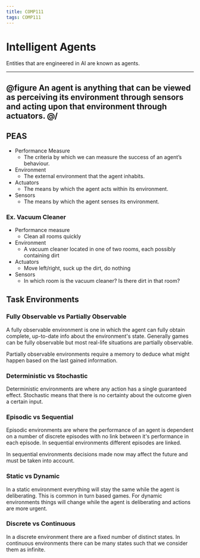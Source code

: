 ```yaml
---
title: COMP111
tags: COMP111
---
```

# Intelligent Agents
Entities that are engineered in AI are known as agents. 

---
@figure
An agent is anything that can be viewed as perceiving its environment through sensors and acting upon that environment through actuators.
@/
---

## PEAS
* Performance Measure
	* The criteria by which we can measure the success of an agent’s behaviour.
* Environment
	* The external environment that the agent inhabits.
* Actuators
	* The means by which the agent acts within its environment.
* Sensors
	* The means by which the agent senses its environment.
	
### Ex. Vacuum Cleaner 
* Performance measure
	* Clean all rooms quickly
* Environment
	* A vacuum cleaner located in one of two rooms, each possibly containing dirt
* Actuators
	* Move left/right, suck up the dirt, do nothing
* Sensors
	* In which room is the vacuum cleaner? Is there dirt in that room?

## Task Environments
### Fully Observable vs Partially Observable
A fully observable environment is one in which the agent can fully obtain complete, up-to-date info about the environment's state. Generally games can be fully observable but most real-life situations are partially observable.

Partially observable environments require a memory to deduce what might happen based on the last gained information.

### Deterministic vs Stochastic
Deterministic environments are where any action has a single guaranteed effect. Stochastic means that there is no certainty about the outcome given a certain input.

### Episodic vs Sequential
Episodic environments are where the performance of an agent is dependent on a number of discrete episodes with no link between it's performance in each episode. In sequential environments different episodes are linked.

In sequential environments decisions made now may affect the future and must be taken into account.

### Static vs Dynamic
In a static environment everything will stay the same while the agent is deliberating. This is common in turn based games. For dynamic environments things will change while the agent is deliberating and actions are more urgent.
### Discrete vs Continuous
In a discrete environment there are a fixed number of distinct states. In continuous environments there can be many states such that we consider them as infinite.